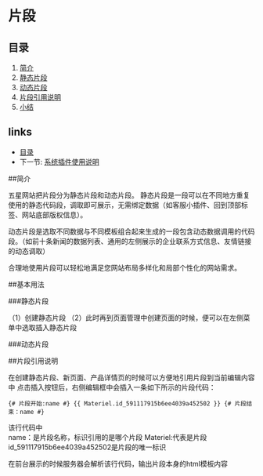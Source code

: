 # 片段

## 目录
   1. [简介](1.1.md)
   2. [静态片段](1.2.md)
   3. [动态片段](1.3.md)
   4. [片段引用说明](1.4.md)
   5. [小结](1.5.md)



## links
   * [目录](<index.md>)
   * 下一节: [系统插件使用说明](<系统插件使用说明.md>)
   
##简介
   
   五星网站把片段分为静态片段和动态片段。
   静态片段是一段可以在不同地方重复使用的静态代码段，调取即可展示，无需绑定数据（如客服小插件、回到顶部标签、网站底部版权信息）。
   
   动态片段是选取不同数据与不同模板组合起来生成的一段包含动态数据调用的代码段。（如前十条新闻的数据列表、通用的左侧展示的企业联系方式信息、友情链接的动态调取）
   
   合理地使用片段可以轻松地满足您网站布局多样化和局部个性化的网站需求。   
   
##基本用法
   
###静态片段

   （1）创建静态片段
   （2）此时再到页面管理中创建页面的时候，便可以在左侧菜单中选取插入静态片段
   
   
###动态片段



##片段引用说明

在创建静态片段、新页面、产品详情页的时候可以方便地引用片段到当前编辑内容中
点击插入按钮后，右侧编辑框中会插入一条如下所示的片段代码：

`{# 片段开始:name #} {{ Materiel.id_591117915b6ee4039a452502 }} {# 片段结束：name #}`


该行代码中   
name：是片段名称，标识引用的是哪个片段
Materiel:代表是片段  id_591117915b6ee4039a452502是片段的唯一标识

在前台展示的时候服务器会解析该行代码，输出片段本身的html模板内容
